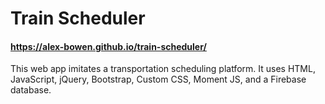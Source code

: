 # Train Scheduler
#### https://alex-bowen.github.io/train-scheduler/

This web app imitates a transportation scheduling platform. It uses HTML, JavaScript, jQuery, Bootstrap, Custom CSS, Moment JS, and a Firebase database. 
